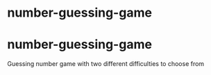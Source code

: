 # number-guessing-game
# number-guessing-game
Guessing number game with two different difficulties to choose from

